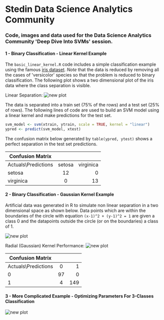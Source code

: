 Stedin Data Science Analytics Community
=======================================

### Code, images and data used for the Data Science Analytics Community 'Deep Dive Into SVMs' session. 

#### 1 - Binary Classification - Linear Kernel Example

The `basic_linear_kernel.R` code includes a simple classification example using the famous [iris dataset](https://archive.ics.uci.edu/ml/datasets/iris).
*Note* that the data is reduced by removing all the cases of 'versicolor' species so that the problem is reduced to binary classification.
The following plot shows a two dimensional plot of the iris data where the class separation is visible.

Linear Separation: ![new plot](https://github.com/idlirshkurti/StedinSVM/blob/master/iris_classes.png)

The data is separated into a train set (75% of the rows) and a test set (25% of rows). The following lines of code are used to build an SVM model using a linear kernel and make predictions for the test set.
```R
svm_model <- svm(xtrain, ytrain, scale = TRUE, kernel = "linear")
ypred <- predict(svm_model, xtest)
```
The confusion matrix below generated by `table(ypred, ytest)` shows a perfect separation in the test set predictions. 

| Confusion Matrix    |               |           |
| ------------------- |:-------------:| ---------:|
| Actuals\Predictions | setosa        | virginica |
| setosa              | 12            |   0       |
| virginica           | 0             |    13     |



#### 2 - Binary Classification - Gaussian Kernel Example

Artificial data was generated in R to simulate non linear separation in a two dimensional space as shown below.
Data points which are within the boundaries of the circle with equation `(x-1)^2 + (y-1)^2 = 1` are given a class 0 and the datapoints outside the circle (or on the boundaries) a class of 1.


![new plot](https://github.com/idlirshkurti/StedinSVM/blob/master/non_linear_plot.png)

Radial (Gaussian) Kernel Performance: ![new plot](https://github.com/idlirshkurti/StedinSVM/blob/master/test_non_linear.png)


| Confusion Matrix        |               |       |
| ----------------------- |:-------------:| -----:|
| Actuals\Predictions     | 0             |    1  |
| 0                       | 97            |    0  |
| 1                       | 4             |   149 |


#### 3 - More Complicated Example - Optimizing Parameters For 3-Classes Classification

![new plot](https://github.com/idlirshkurti/StedinSVM/blob/master/three_classes_iris.png)








